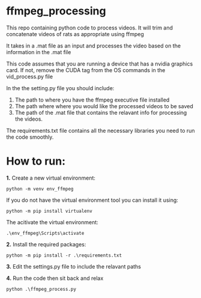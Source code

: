 # ffmpeg_processing
This repo containing python code to process videos. It will trim and concatenate videos of rats as appropriate using ffmpeg

It takes in a .mat file as an input and processes the video based on the information in the .mat file

This code assumes that you are running a device that has a nvidia graphics card. If not, remove the CUDA tag from the OS commands in the vid_process.py file

In the the setting.py file you should include:
1. The path to where you have the ffmpeg executive file installed
2. The path where where you would like the processed videos to be saved 
3. The path of the .mat file that contains the relavant info for processing the videos. 

The requirements.txt file contains all the necessary libraries you need to run the code smoothly.

# How to run: 

**1.** 
Create a new virtual environment:
```
python -m venv env_ffmpeg 
```

If you do not have the virtual environment tool you can install it using: 
```
python -m pip install virtualenv
```

The acitivate the virtual environment: 
```
.\env_ffmpeg\Scripts\activate
```

**2.**
Install the required packages:
```
python -m pip install -r .\requirements.txt
```

**3.**
Edit the settings.py file to include the relavant paths

**4.** 
Run the code then sit back and relax
```
python .\ffmpeg_process.py
```
